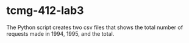 # tcmg-412-lab3
The Python script creates two csv files that shows the total number of requests made in 1994, 1995, and the total.
